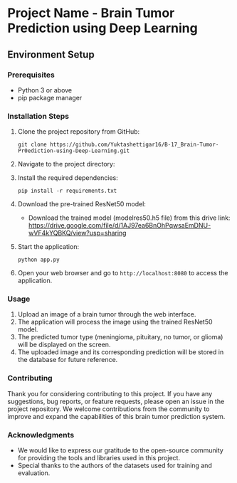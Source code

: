 # Project Name - Brain Tumor Prediction using Deep Learning


## Environment Setup

### Prerequisites
- Python 3 or above
- pip package manager

### Installation Steps

1. Clone the project repository from GitHub:
   ```
   git clone https://github.com/Yuktashettigar16/B-17_Brain-Tumor-Pr0ediction-using-Deep-Learning.git
   ```

2. Navigate to the project directory:
  

3. Install the required dependencies:
   ```
   pip install -r requirements.txt
   ```

4. Download the pre-trained ResNet50 model:
   - Download the trained model (modelres50.h5 file) from this drive link: https://drive.google.com/file/d/1AJ97ea6BnOhPqwsaEmDNU-wVF4kYQBKQ/view?usp=sharing

5. Start the application:
   ```
   python app.py
   ```

6. Open your web browser and go to `http://localhost:8080` to access the application.


### Usage

1. Upload an image of a brain tumor through the web interface.
2. The application will process the image using the trained ResNet50 model.
3. The predicted tumor type (meningioma, pituitary, no tumor, or glioma) will be displayed on the screen.
4. The uploaded image and its corresponding prediction will be stored in the database for future reference.

### Contributing

Thank you for considering contributing to this project. If you have any suggestions, bug reports, or feature requests, please open an issue in the project repository. We welcome contributions from the community to improve and expand the capabilities of this brain tumor prediction system.


### Acknowledgments

- We would like to express our gratitude to the open-source community for providing the tools and libraries used in this project.
- Special thanks to the authors of the datasets used for training and evaluation.
